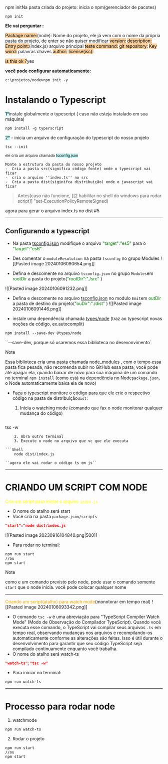 npm initNa pasta criada do projeto:
inicia o npm(gerenciador de pacotes)

```shell
npm init
```

**Ele vai perguntar :**

<mark style="background: #FFB86CA6;">Package name:</mark>(node): Nome do projeto, ele já vem com o nome da própria pasta do projeto, de enter se não quiser modificar
<mark style="background: #FFB86CA6;">version:</mark>
<mark style="background: #FFB86CA6;">description:</mark>
<mark style="background: #FFB86CA6;">Entry point:</mark>(index.js) arquivo principal
<mark style="background: #FFB86CA6;">teste command:</mark>
<mark style="background: #FFB86CA6;">git repository:</mark>
<mark style="background: #FFB86CA6;">Key word:</mark> palavras chaves
<mark style="background: #FFB86CA6;">author:</mark>
<mark style="background: #FFB86CA6;">license(isc):</mark>

<mark style="background: #FFB86CA6;">is this ok ?</mark>yes

**você pode configurar automaticamente:**
```shell
c:\projetos/node>npm init -y
```


<h1>Instalando o Typescript</h1>
<mark style="background: #ABF7F7A6;">1°</mark>instale globalmente o typescript ( caso não esteja instalado em sua máquina)

```shell
npm install -g typerscript
```
<mark style="background: #ABF7F7A6;">2°</mark> - inicia um arquivo de configuração do typescript do nosso projeto

```shell
tsc --init
```
<sub>ele cria um arquivo chamado <mark style="background: #ABF7F7A6;">tsconfig.json</mark></sub>

```
Monte a estrutura da pasta do nosso projeto
-  Cria a pasta src(significa código fonte) onde o typescript vai ficar
-  cria o arquivo ''index.ts'' no src
-  Cria a pasta dist(siginifca distribuição) onde o javascript vai ficar
```

> Antes(caso não funcione, [[2 habilitar no shell do windows para rodar script]] "set-ExecutionPolicyRemoteSigned)


agora para gerar o arquivo index.ts no dist #5
****
<h2> Configurando a typescript</h2>

*  Na pasta <u>tsconfig.json</u> modifique o arquivo <span style="color:green">"target":"es5" </span>para o <span style="color:green">"target":"es6" </span>.
* Des comentar o ``moduleResolution`` na pasta ``tsconfig`` no grupo Modules
![[Pasted image 20240106090654.png]]
 
 * Defina e descomente no arquivo ``tsconfig.json`` no grupo ``Modules``em <span style="color:green">rootDir </span> a pasta do projeto(<span style="color:green">"rootDir":"./src" </span>)
 
 ![[Pasted image 20240106091232.png]]
 
 * Defina  e descomente no arquivo <u>tsconfig.json</u> no modulo ``Emit``em <span style="color:green">outDir </span> a pasta de destino do projeto(<span style="color:green">"ouDir":"./dist" </span>)
 ![[Pasted image 20240106091446.png]]
 
  
 - instale uma dependência chamada <u>types/node</u> (traz ao typescript novas noções de código, ex.autocomplit)
 
```shell
npm install --save-dev @types/node
```
``--save-dev, porque só usaremos essa biblioteca no desevonvimento`

>[!note]
> Essa biblioteca cria uma pasta chamada <u>node_modules</u> , com o tempo essa pasta fica pesada, não recomenda subir no GitHub essa pasta, você pode até apagar ela, quando baixar de novo para sua máquina de um comando no terminal ``npm install`` (como está na dependência no Node``package.json``, o Node automaticamente baixa ela de novo)

- Faça o typescript monitore o código para que ele crie o respectivo código na pasta de distribuição``dist``:
	1. Inicia o watching mode (comando que  fax o node monitorar qualquer mudança do código)
	
	```shell
tsc -w
```
    2. Abra outro terminal
    3. Execute o node no arquivo que vc que ele executa
    
```Shell
	node dist/index.js
```
	``agora ele vai rodar o código ts em js``

----
# CRIANDO UM SCRIPT COM NODE

<span style="color:yellow"> Cria um script para iniciar o arquivo ``index.js`` </span>

- O nome do atalho será start
- Você cria na pasta ``package.json/scripts``
```json
"start":"node dist/index.js
```

![[Pasted image 20230916104840.png|500]]


- Para rodar no terminal:
```shell
npm run start
//ou
npm start
```
 >[!note]
 >como e um comando previsto pelo node, pode usar o comando somente ``start`` que o node inicia.
 >você pode colocar qualquer nome

- - -
<span style="color:orange">Criando um script(atalho) para watch mode</span>(monotorar em tempo real)
![[Pasted image 20240106093342.png]]
- O comando `tsc -w` é uma abreviação para "TypeScript Compiler Watch Mode" (Modo de Observação do Compilador TypeScript). Quando você executa esse comando, o TypeScript vai compilar seus arquivos `.ts` em tempo real, observando mudanças nos arquivos e recompilando-os automaticamente conforme as alterações são feitas. Isso é útil durante o desenvolvimento para garantir que seu código TypeScript seja compilado continuamente enquanto você trabalha.
- O nome do atalho será watch-ts

```json
"watch-ts":"tsc -w"
```
- Para iniciar no terminal:

``` shell
npm run watch-ts
```

---
# Processo para rodar node
1. watchmode
```shell
npm run watch-ts
```
2. Rodar o projeto
```shell
npm run start
//ou
npm start
```